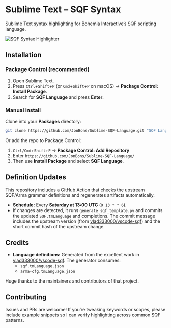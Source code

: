 # Sublime Text – SQF Syntax

Sublime Text syntax highlighting for Bohemia Interactive’s SQF scripting language.

![SQF Syntax Highlighter](http://i.imgur.com/lZdwuIi.png "SQF Syntax Highlighter in action!")

## Installation

### Package Control (recommended)
1. Open Sublime Text.
2. Press `Ctrl`+`Shift`+`P` (or `Cmd`+`Shift`+`P` on macOS) → **Package Control: Install Package**.
3. Search for **SQF Language** and press **Enter**.

### Manual install
Clone into your **Packages** directory:
```bash
git clone https://github.com/JonBons/Sublime-SQF-Language.git "SQF Language"
```

Or add the repo to Package Control:
1. `Ctrl/Cmd`+`Shift`+`P` → **Package Control: Add Repository**
2. Enter `https://github.com/JonBons/Sublime-SQF-Language/`
3. Then use **Install Package** and select **SQF Language**.

## Definition Updates

This repository includes a GitHub Action that checks the upstream SQF/Arma grammar definitions and regenerates artifacts automatically.

- **Schedule:** Every **Saturday at 13:00 UTC** (`0 13 * * 6`).
- If changes are detected, it runs `generate_sqf_template.py` and commits the updated `SQF.tmLanguage` and completions. The commit message includes the upstream version (from [vlad333000/vscode-sqf](https://github.com/vlad333000/vscode-sqf)) and the short commit hash of the upstream change.

## Credits

- **Language definitions:** Generated from the excellent work in [vlad333000/vscode-sqf](https://github.com/vlad333000/vscode-sqf).
  The generator consumes:
  - `sqf.tmLanguage.json`
  - `arma-cfg.tmLanguage.json`

Huge thanks to the maintainers and contributors of that project.

## Contributing

Issues and PRs are welcome! If you’re tweaking keywords or scopes, please include example snippets so I can verify highlighting across common SQF patterns.
